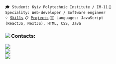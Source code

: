 <code>🎓 Student: Kyiv Polytechnic Institute / IM-11</code>
<code>👷 Speciality: Web-developer / Software engineer </code><br>
<code>💡 [Skills](SKILLS.md)</code>
<code>📋 [Projects](PROJECTS.md)</code>
<code>🧑‍💻 Languages: JavaScript (ReactJS, NextJS), HTML, CSS, Java</code>


<div>
  <img align="left" src="https://github-readme-stats.vercel.app/api/top-langs/?username=TsNikolay&theme=dark&layout=compact&langs_count=12" />
  <div>
    <h3>Contacts:</h3>
    <a href="https://t.me/Ts4ryk"><img src="https://img.shields.io/badge/-Telegram-090909?style=for-the-badge&logo=telegram&logoColor=27A0D9" /></a><br>
    <a href="https://instagram.com/tsar._.ik"><img src="https://img.shields.io/badge/-Instagram-090909?style=for-the-badge&logo=instagram&logoColor=B4068E" /></a><br>
    <a href="mailto:tsaryk2004@gmail.com"><img src="https://img.shields.io/badge/-Gmail-090909?style=for-the-badge&logo=Gmail&logoColor=FF0000" /></a>
  </div>
</div>


